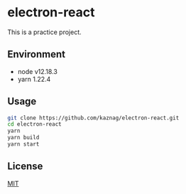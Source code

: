 # electron-react

This is a practice project.

## Environment

- node v12.18.3
- yarn 1.22.4

## Usage

``` bash
git clone https://github.com/kaznag/electron-react.git
cd electron-react
yarn
yarn build
yarn start
```

## License

[MIT](LICENSE)
